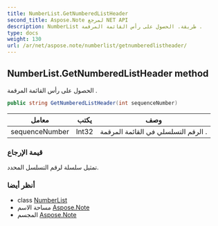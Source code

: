 ```yaml
---
title: NumberList.GetNumberedListHeader
second_title: Aspose.Note لمرجع NET API
description: NumberList طريقة. الحصول على رأس القائمة المرقمة .
type: docs
weight: 130
url: /ar/net/aspose.note/numberlist/getnumberedlistheader/
---
```

## NumberList.GetNumberedListHeader method

الحصول على رأس القائمة المرقمة .

```csharp
public string GetNumberedListHeader(int sequenceNumber)
```

| معامل | يكتب | وصف |
| --- | --- | --- |
| sequenceNumber | Int32 | الرقم التسلسلي في القائمة المرقمة . |

### قيمة الإرجاع

تمثيل سلسلة لرقم التسلسل المحدد.

### أنظر أيضا

* class [NumberList](../)
* مساحة الاسم [Aspose.Note](../../numberlist/)
* المجسم [Aspose.Note](../../../)


